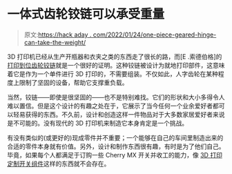# 一体式齿轮铰链可以承受重量

> 原文:[https://hack aday . com/2022/01/24/one-piece-geared-hinge-can-take-the-weight/](https://hackaday.com/2022/01/24/one-piece-geared-hinge-can-take-the-weight/)

3D 打印机已经从生产开瓶器和衣夹之类的东西走了很长的路，而[E .索德伯格]的[打印到位齿轮铰链](https://www.prusaprinters.org/prints/120766-print-in-place-geared-hinge)就是一个很好的证明。这种铰链被设计为就地打印部件，这意味着它是作为一个单件进行 3D 打印的，不需要组装。不仅如此，人字齿轮在某种程度上限制了坚固的设备，帮助它支撑重负载。

当然，铰链——即使是很坚固的——也不是特别难找。它们的形状和大小多得令人难以置信。但是这个设计的有趣之处在于，它展示了当今任何一个业余爱好者都可以轻易获得的东西。不久前，设计和创造这样一件物品对于大多数家居爱好者来说是不可能的。没有现代的 3D 打印机来制造它本身肯定是一个挑战。

有没有类似的(或更好的)现成零件并不重要；一个能够在自己的车间里制造出来的合适的零件本身就有价值。另外，设计和制作东西很有趣，有时是为了他们自己。毕竟，如果每个人都满足于订购一些 Cherry MX 开关并收工的能力，像 [3D 打印定制开关组件](https://hackaday.com/2022/01/17/3d-printed-magnetic-switches-promise-truly-custom-keyboards/)这样的东西就不会存在。